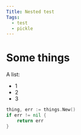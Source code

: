 ```yaml
---
Title: Nested test
Tags:
  - test
  - pickle
---
```


# Some things

A list:

- 1
- 2
- 3

```go
thing, err := things.New()
if err != nil {
    return err
}
```
